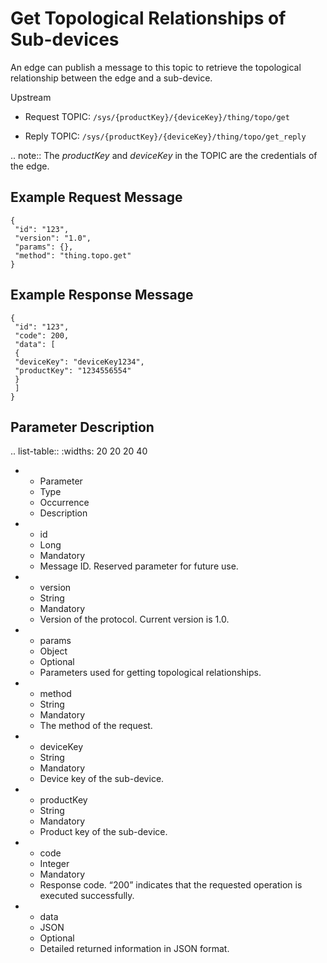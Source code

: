 # Get Topological Relationships of Sub-devices

An edge can publish a message to this topic to retrieve the topological relationship between the edge and a sub-device.

Upstream

- Request TOPIC: `/sys/{productKey}/{deviceKey}/thing/topo/get`

- Reply TOPIC: `/sys/{productKey}/{deviceKey}/thing/topo/get_reply`

.. note:: The *productKey* and *deviceKey* in the TOPIC are the credentials of the edge.

## Example Request Message

```
{
 "id": "123",
 "version": "1.0",
 "params": {},
 "method": "thing.topo.get"
}

```

## Example Response Message

```
{
 "id": "123",
 "code": 200,
 "data": [
 {
 "deviceKey": "deviceKey1234",
 "productKey": "1234556554"
 }
 ]
}

```

## Parameter Description

.. list-table::
   :widths: 20 20 20 40

   * - Parameter
     - Type
     - Occurrence
     - Description
   * - id
     - Long
     - Mandatory
     - Message ID. Reserved parameter for future use.
   * - version
     - String
     - Mandatory
     - Version of the protocol. Current version is 1.0.
   * - params
     - Object
     - Optional
     - Parameters used for getting topological relationships.
   * - method
     - String
     - Mandatory
     - The method of the request.
   * - deviceKey
     - String
     - Mandatory
     - Device key of the sub-device.
   * - productKey
     - String
     - Mandatory
     - Product key of the sub-device.
   * - code
     - Integer
     - Mandatory
     - Response code. &ldquo;200&rdquo; indicates that the requested operation is executed successfully.
   * - data
     - JSON
     - Optional
     - Detailed returned information in JSON format.


<!--end-->
